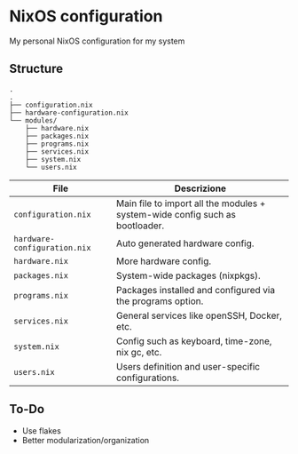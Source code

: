 # NixOS configuration
My personal NixOS configuration for my system


## Structure
```
.
.
├── configuration.nix
├── hardware-configuration.nix
└── modules/
    ├── hardware.nix
    ├── packages.nix
    ├── programs.nix
    ├── services.nix
    ├── system.nix
    └── users.nix
```
| File                           | Descrizione                                                                  |
|--------------------------------|------------------------------------------------------------------------------|
| `configuration.nix`            | Main file to import all the modules + system-wide config such as bootloader. |
| `hardware-configuration.nix`   | Auto generated hardware config.                                              |
| `hardware.nix`                 | More hardware config.                                                        |
| `packages.nix`                 | System-wide packages (nixpkgs).                                              |
| `programs.nix`                 | Packages installed and configured via the programs option.                   |
| `services.nix`                 | General services like openSSH, Docker, etc.                                  |
| `system.nix`                   | Config such as keyboard, time-zone, nix gc, etc.                             |
| `users.nix`                    | Users definition and user-specific configurations.                           |


## To-Do
- Use flakes
- Better modularization/organization